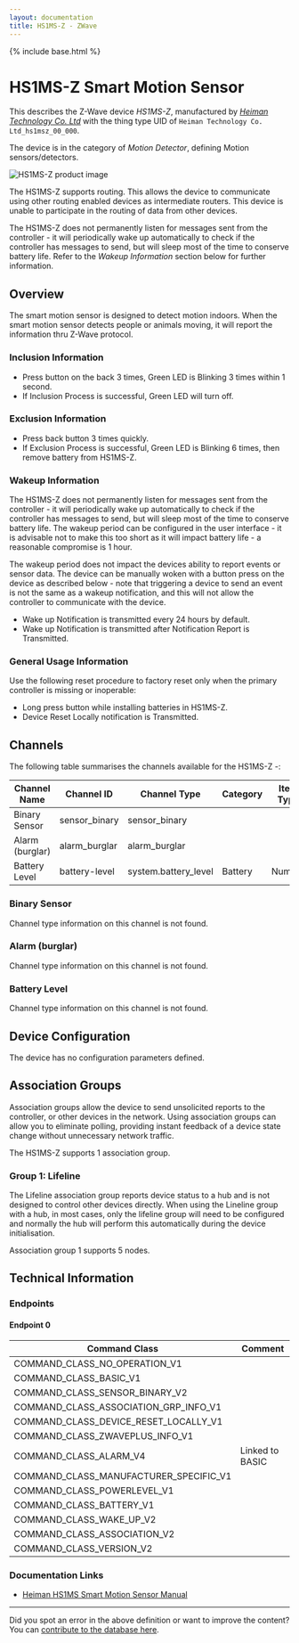 ```yaml
---
layout: documentation
title: HS1MS-Z - ZWave
---
```


{% include base.html %}

# HS1MS-Z Smart Motion Sensor
This describes the Z-Wave device *HS1MS-Z*, manufactured by *[Heiman Technology Co. Ltd](http://www.heimantech.com/)* with the thing type UID of ```Heiman Technology Co. Ltd_hs1msz_00_000```.

The device is in the category of *Motion Detector*, defining Motion sensors/detectors.

![HS1MS-Z product image](https://opensmarthouse.org/assets/zwave/attachments/736/Heiman-HS1MS-Smart-Motion-Sensor.jpg)


The HS1MS-Z supports routing. This allows the device to communicate using other routing enabled devices as intermediate routers.  This device is unable to participate in the routing of data from other devices.

The HS1MS-Z does not permanently listen for messages sent from the controller - it will periodically wake up automatically to check if the controller has messages to send, but will sleep most of the time to conserve battery life. Refer to the *Wakeup Information* section below for further information.

## Overview

The smart motion sensor is designed to detect motion indoors. When the smart motion sensor detects people or animals moving, it will report the information thru Z-Wave protocol.

### Inclusion Information

  * Press button on the back 3 times, Green LED is Blinking 3 times within 1 second.
  * If Inclusion Process is successful, Green LED will turn off.

### Exclusion Information

  * Press back button 3 times quickly.
  * If Exclusion Process is successful, Green LED is Blinking 6 times, then remove battery from HS1MS-Z.

### Wakeup Information

The HS1MS-Z does not permanently listen for messages sent from the controller - it will periodically wake up automatically to check if the controller has messages to send, but will sleep most of the time to conserve battery life. The wakeup period can be configured in the user interface - it is advisable not to make this too short as it will impact battery life - a reasonable compromise is 1 hour.

The wakeup period does not impact the devices ability to report events or sensor data. The device can be manually woken with a button press on the device as described below - note that triggering a device to send an event is not the same as a wakeup notification, and this will not allow the controller to communicate with the device.


  * Wake up Notification is transmitted every 24 hours by default.
  * Wake up Notification is transmitted after Notification Report is Transmitted.

### General Usage Information

Use the following reset procedure to factory reset only when the primary controller is missing or inoperable:

  * Long press button while installing batteries in HS1MS-Z.
  * Device Reset Locally notification is Transmitted.

## Channels

The following table summarises the channels available for the HS1MS-Z -:

| Channel Name | Channel ID | Channel Type | Category | Item Type |
|--------------|------------|--------------|----------|-----------|
| Binary Sensor | sensor_binary | sensor_binary |  |  | 
| Alarm (burglar) | alarm_burglar | alarm_burglar |  |  | 
| Battery Level | battery-level | system.battery_level | Battery | Number |

### Binary Sensor
Channel type information on this channel is not found.

### Alarm (burglar)
Channel type information on this channel is not found.

### Battery Level
Channel type information on this channel is not found.



## Device Configuration

The device has no configuration parameters defined.

## Association Groups

Association groups allow the device to send unsolicited reports to the controller, or other devices in the network. Using association groups can allow you to eliminate polling, providing instant feedback of a device state change without unnecessary network traffic.

The HS1MS-Z supports 1 association group.

### Group 1: Lifeline

The Lifeline association group reports device status to a hub and is not designed to control other devices directly. When using the Lineline group with a hub, in most cases, only the lifeline group will need to be configured and normally the hub will perform this automatically during the device initialisation.

Association group 1 supports 5 nodes.

## Technical Information

### Endpoints

#### Endpoint 0

| Command Class | Comment |
|---------------|---------|
| COMMAND_CLASS_NO_OPERATION_V1| |
| COMMAND_CLASS_BASIC_V1| |
| COMMAND_CLASS_SENSOR_BINARY_V2| |
| COMMAND_CLASS_ASSOCIATION_GRP_INFO_V1| |
| COMMAND_CLASS_DEVICE_RESET_LOCALLY_V1| |
| COMMAND_CLASS_ZWAVEPLUS_INFO_V1| |
| COMMAND_CLASS_ALARM_V4| Linked to BASIC|
| COMMAND_CLASS_MANUFACTURER_SPECIFIC_V1| |
| COMMAND_CLASS_POWERLEVEL_V1| |
| COMMAND_CLASS_BATTERY_V1| |
| COMMAND_CLASS_WAKE_UP_V2| |
| COMMAND_CLASS_ASSOCIATION_V2| |
| COMMAND_CLASS_VERSION_V2| |

### Documentation Links

* [Heiman HS1MS Smart Motion Sensor Manual](https://www.opensmarthouse.org/zwavedatabase/736/Heiman-Smart-Motion-Sensor-HSIMS-Z.pdf)

---

Did you spot an error in the above definition or want to improve the content?
You can [contribute to the database here](https://www.opensmarthouse.org/zwavedatabase/736).
